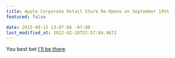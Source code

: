 ```yaml
---
title: Apple Corporate Retail Store Re-Opens on September 19th
featured: false

date: 2015-09-15 13:07:06 -07:00
last_modified_at: 2022-02-28T22:57:04.967Z
---
```


You best bet [I'll be there](http://www.macrumors.com/2015/09/15/apple-company-store-reopens-sep-19).

